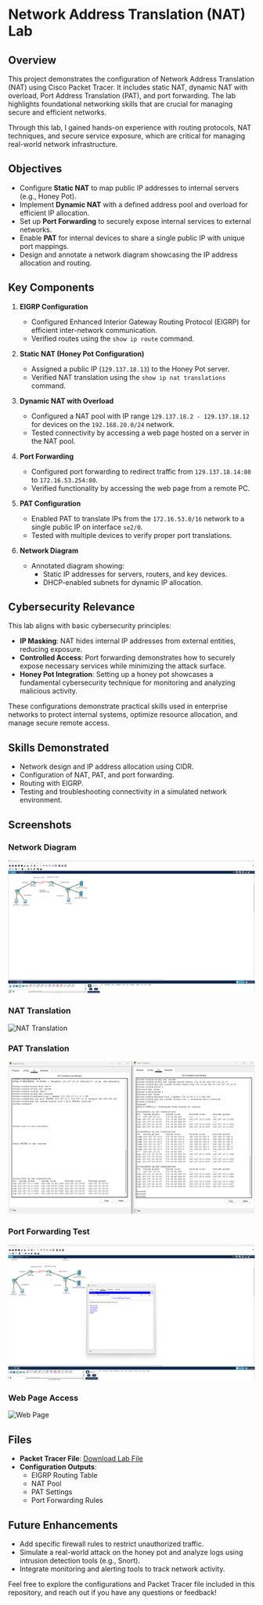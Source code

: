 # Network Address Translation (NAT) Lab

## Overview
This project demonstrates the configuration of Network Address Translation (NAT) using Cisco Packet Tracer. It includes static NAT, dynamic NAT with overload, Port Address Translation (PAT), and port forwarding. The lab highlights foundational networking skills that are crucial for managing secure and efficient networks.

Through this lab, I gained hands-on experience with routing protocols, NAT techniques, and secure service exposure, which are critical for managing real-world network infrastructure.

## Objectives
- Configure **Static NAT** to map public IP addresses to internal servers (e.g., Honey Pot).
- Implement **Dynamic NAT** with a defined address pool and overload for efficient IP allocation.
- Set up **Port Forwarding** to securely expose internal services to external networks.
- Enable **PAT** for internal devices to share a single public IP with unique port mappings.
- Design and annotate a network diagram showcasing the IP address allocation and routing.

## Key Components
1. **EIGRP Configuration**
   - Configured Enhanced Interior Gateway Routing Protocol (EIGRP) for efficient inter-network communication.
   - Verified routes using the `show ip route` command.

2. **Static NAT (Honey Pot Configuration)**
   - Assigned a public IP (`129.137.18.13`) to the Honey Pot server.
   - Verified NAT translation using the `show ip nat translations` command.

3. **Dynamic NAT with Overload**
   - Configured a NAT pool with IP range `129.137.18.2 - 129.137.18.12` for devices on the `192.168.20.0/24` network.
   - Tested connectivity by accessing a web page hosted on a server in the NAT pool.

4. **Port Forwarding**
   - Configured port forwarding to redirect traffic from `129.137.18.14:80` to `172.16.53.254:80`.
   - Verified functionality by accessing the web page from a remote PC.

5. **PAT Configuration**
   - Enabled PAT to translate IPs from the `172.16.53.0/16` network to a single public IP on interface `se2/0`.
   - Tested with multiple devices to verify proper port translations.

6. **Network Diagram**
   - Annotated diagram showing:
     - Static IP addresses for servers, routers, and key devices.
     - DHCP-enabled subnets for dynamic IP allocation.

## Cybersecurity Relevance
This lab aligns with basic cybersecurity principles:
- **IP Masking**: NAT hides internal IP addresses from external entities, reducing exposure.
- **Controlled Access**: Port forwarding demonstrates how to securely expose necessary services while minimizing the attack surface.
- **Honey Pot Integration**: Setting up a honey pot showcases a fundamental cybersecurity technique for monitoring and analyzing malicious activity.

These configurations demonstrate practical skills used in enterprise networks to protect internal systems, optimize resource allocation, and manage secure remote access.

## Skills Demonstrated
- Network design and IP address allocation using CIDR.
- Configuration of NAT, PAT, and port forwarding.
- Routing with EIGRP.
- Testing and troubleshooting connectivity in a simulated network environment.

## Screenshots
### Network Diagram
![Network Diagram](Screenshots/Network_Diagram.png)

### NAT Translation
![NAT Translation](Screenshots/NAT_Translation.png)

### PAT Translation
![PAT Translation](Screenshots/PAT_Translation.png)

### Port Forwarding Test
![Port Forwarding Test](Screenshots/Port_Forwarding_Test.png)

### Web Page Access
![Web Page](Screenshots/Web_Page.png)

## Files
- **Packet Tracer File**: [Download Lab File](Lab.pkt)
- **Configuration Outputs**:
  - EIGRP Routing Table
  - NAT Pool
  - PAT Settings
  - Port Forwarding Rules

## Future Enhancements
- Add specific firewall rules to restrict unauthorized traffic.
- Simulate a real-world attack on the honey pot and analyze logs using intrusion detection tools (e.g., Snort).
- Integrate monitoring and alerting tools to track network activity.

Feel free to explore the configurations and Packet Tracer file included in this repository, and reach out if you have any questions or feedback!
